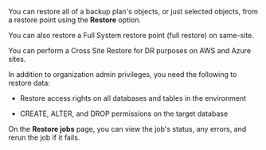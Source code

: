 You can restore all of a backup plan's objects, or just selected objects, from a restore point using the **Restore** option.

You can also restore a Full System restore point (full restore) on same-site.

You can perform a Cross Site Restore for DR purposes on AWS and Azure sites.

In addition to organization admin privileges, you need the following to restore data:

-   Restore access rights on all databases and tables in the environment


-   CREATE, ALTER, and DROP permissions on the target database


On the **Restore jobs** page, you can view the job's status, any errors, and rerun the job if it fails.


